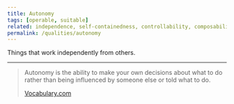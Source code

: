 ```yaml
---
title: Autonomy
tags: [operable, suitable]
related: independence, self-containedness, controllability, composability, flexibility
permalink: /qualities/autonomy
---
```


Things that work independently from others.

<hr>

> Autonomy is the ability to make your own decisions about what to do rather than being influenced by someone else or told what to do.
>
> [Vocabulary.com](https://www.vocabulary.com/dictionary/autonomous)
